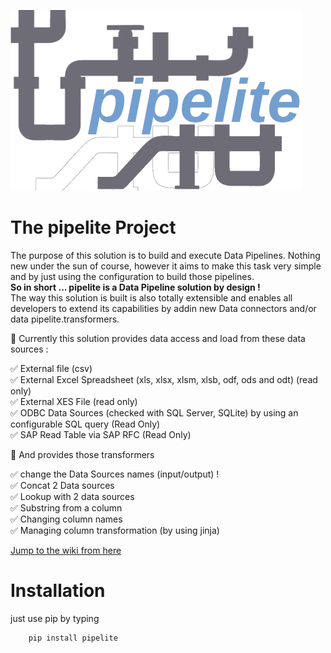 ![](logo_transp_med.png)
# The pipelite Project
The purpose of this solution is to build and execute Data Pipelines. Nothing new under the sun of course, however it aims to make this task very simple and by just using the configuration to build those pipelines.  
**So in short ... pipelite is a Data Pipeline solution by design !**  
The way this solution is built is also totally extensible and enables all developers to extend its capabilities by addin new Data connectors and/or data pipelite.transformers.  

🚀 Currently this solution provides data access and load from these data sources :  

✅  External file (csv)  
✅  External Excel Spreadsheet (xls, xlsx, xlsm, xlsb, odf, ods and odt) (read only)  
✅  External XES File (read only)  
✅  ODBC Data Sources (checked with SQL Server, SQLite) by using an configurable SQL query (Read Only)  
✅  SAP Read Table via SAP RFC (Read Only)  

🚀 And provides those transformers

✅ change the Data Sources names (input/output) !  
✅ Concat 2 Data sources  
✅ Lookup with 2 data sources  
✅ Substring from a column  
✅ Changing column names  
✅ Managing column transformation (by using jinja)  

[Jump to the wiki from here](https://github.com/datacorner/pipelite/wiki)

# Installation

just use pip by typing
```
    pip install pipelite
```
